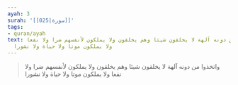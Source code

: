 ```yaml
---
ayah: 3
surah: '[[025|سورة]]'
tags:
- quran/ayah
text: واتخذوا من دونه آلهة لا يخلقون شيئا وهم يخلقون ولا يملكون لأنفسهم ضرا ولا نفعا
  ولا يملكون موتا ولا حياة ولا نشورا
---
```

> واتخذوا من دونه آلهة لا يخلقون شيئا وهم يخلقون ولا يملكون لأنفسهم ضرا ولا نفعا ولا يملكون موتا ولا حياة ولا نشورا
